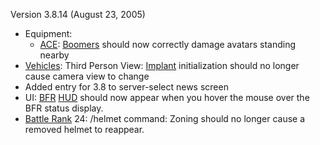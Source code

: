 Version 3.8.14 (August 23, 2005)

- Equipment:
  - [ACE](../weapons/Adaptive_Construction_Engine.md):
    [Boomers](../weapons/Adaptive_Construction_Engine.md#Boomer) should now
    correctly damage avatars standing nearby
- [Vehicles](../vehicles/Vehicle.md): Third Person View:
  [Implant](../implants/index.md) initialization should no longer cause
  camera view to change
- Added entry for 3.8 to server-select news screen
- UI: [BFR](../vehicles/BattleFrame_Robotics.md)
  [HUD](../terminology/Heads-up_Display.md) should now appear when you hover the mouse
  over the BFR status display.
- [Battle Rank](../terminology/Battle_Rank.md) 24: /helmet command: Zoning
  should no longer cause a removed helmet to reappear.
